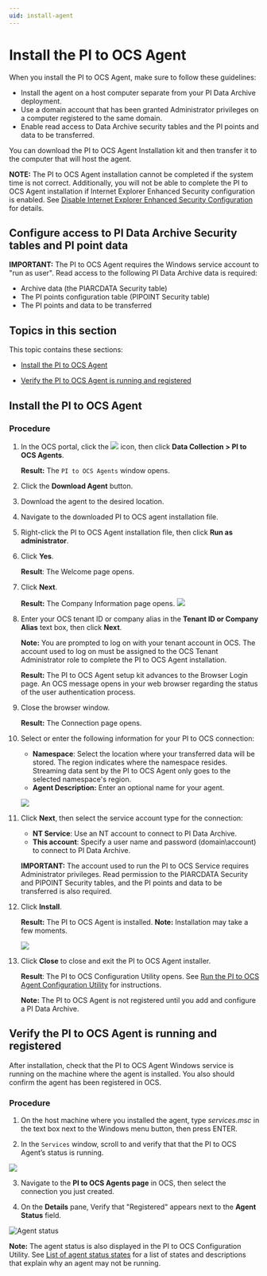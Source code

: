 ```yaml
---
uid: install-agent
---
```


# Install the PI to OCS Agent

When you install the PI to OCS Agent, make sure to follow these guidelines:

* Install the agent on a host computer separate from your PI Data Archive deployment.
* Use a domain account that has been granted Administrator privileges on a computer registered to the same domain.
* Enable read access to Data Archive security tables and the PI points and data to be transferred.

You can download the PI to OCS Agent Installation kit and then transfer it to the computer that will host the agent.

**NOTE:** The PI to OCS Agent installation cannot be completed if the system time is not correct. Additionally, you will not be able to complete the PI to OCS Agent installation if Internet Explorer Enhanced Security configuration is enabled. See [Disable Internet Explorer Enhanced Security Configuration](xref:disable-ie-security) for details. 

## Configure access to PI Data Archive Security tables and PI point data

**IMPORTANT:** The PI to OCS Agent requires the Windows service account to "run as user". Read access to the following PI Data Archive data is required:

* Archive data (the PIARCDATA Security table)
* The PI points configuration table (PIPOINT Security table)
* The PI points and data to be transferred

## Topics in this section

This topic contains these sections:

* [Install the PI to OCS Agent](#install-the-pi-to-ocs-agent)

* [Verify the PI to OCS Agent is running and registered](#verify-the-pi-to-ocs-agent-is-running-and-registered)


## Install the PI to OCS Agent

### Procedure

1. In the OCS portal, click the ![ ](../../images/waffle-button.png) icon, then click **Data Collection > PI to OCS Agents**.

   **Result:** The `PI to OCS Agents` window opens.

2. Click the **Download Agent** button.

3. Download the agent to the desired location.

4. Navigate to the downloaded PI to OCS agent installation file.

5. Right-click the PI to OCS Agent installation file, then click **Run as administrator**.

6. Click **Yes**.

   **Result**: The Welcome page opens.

7. Click **Next**.

   **Result:** The Company Information page opens.
   ![](../../images/agent-co-info.png)
   
8. Enter your OCS tenant ID or company alias in the **Tenant ID or Company Alias** text box, then click **Next**.

    **Note:** You are prompted to log on with your tenant account in OCS.  The account used to log on must be assigned to the OCS Tenant Administrator role to complete the PI to OCS Agent installation.

    **Result:** The PI to OCS Agent setup kit advances to the Browser Login page. An OCS message opens in your web browser regarding the status of the user authentication process.

9. Close the browser window.

    **Result:** The Connection page opens.

10. Select or enter the following information for your PI to OCS connection:

    *  **Namespace**: Select the location where your transferred data will be stored. The region indicates where the namespace resides. Streaming data sent by the PI to OCS Agent only goes to the selected namespace's region.
    * **Agent Description:** Enter an optional name for your agent.

    ![](../../images/agent-namespace.png)

11. Click **Next**, then select the service account type for the connection:

    * **NT Service**: Use an NT account to connect to PI Data Archive.
    * **This account**: Specify a user name and password (domain\account) to connect to PI Data Archive.

    **IMPORTANT:** The account used to run the PI to OCS Service requires Administrator privileges. Read permission to the PIARCDATA Security and PIPOINT Security tables, and the PI points and data to be transferred is also required.

12. Click **Install**.

    **Result:** The PI to OCS Agent is installed.
    **Note:** Installation may take a few moments.

    ![](../../images/agent-complete.png)

13. Click **Close** to close and exit the PI to OCS Agent installer.
    
    **Result**: The PI to OCS Configuration Utility opens. See [Run the PI to OCS Agent Configuration Utility](xref:pi-to-ocs-utility) for instructions.

    **Note:** The PI to OCS Agent is not registered until you add and configure a PI Data Archive.

## Verify the PI to OCS Agent is running and registered

After installation, check that the PI to OCS Agent Windows service is running on the machine where the agent is installed. You also should confirm the agent has been registered in OCS.

### Procedure

1. On the host machine where you installed the agent, type *services.msc* in the text box next to the Windows menu button, then press ENTER.

2. In the `Services` window, scroll to and verify that that the PI to OCS Agent’s status is running.

![](../../images/services-window.png)

3. Navigate to the **PI to OCS Agents page** in OCS, then select the connection you just created.

4. On the **Details** pane, Verify that "Registered" appears next to the **Agent Status** field.

![Agent status](../../images/details-pane.png)

   **Note:**  The agent status is also displayed in the PI to OCS Configuration Utility.  See [List of agent status states](xref:pi-to-ocs-utility#list-of-agent-status-states) for a list of states and descriptions that explain why an agent may not be running.